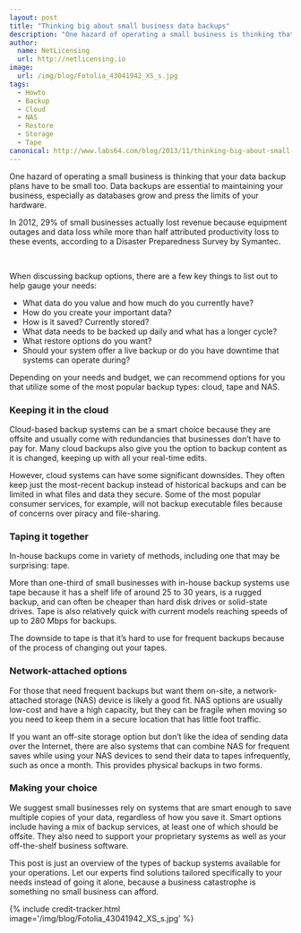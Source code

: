 ```yaml
---
layout: post
title: "Thinking big about small business data backups"
description: "One hazard of operating a small business is thinking that your data backup plans have to be small too"
author:
  name: NetLicensing
  url: http://netlicensing.io
image:
  url: /img/blog/Fotolia_43041942_XS_s.jpg
tags:
  - Howto
  - Backup
  - Cloud
  - NAS
  - Restore
  - Storage
  - Tape
canonical: http://www.labs64.com/blog/2013/11/thinking-big-about-small-business-data-backups/
---
```


One hazard of operating a small business is thinking that your data backup plans have to be small too. Data backups are essential to maintaining your business, especially as databases grow and press the limits of your hardware.

In 2012, 29% of small businesses actually lost revenue because equipment outages and data loss while more than half attributed productivity loss to these events, according to a Disaster Preparedness Survey by Symantec.

&nbsp;

When discussing backup options, there are a few key things to list out to help gauge your needs:

  * What data do you value and how much do you currently have?
  * How do you create your important data?
  * How is it saved? Currently stored?
  * What data needs to be backed up daily and what has a longer cycle?
  * What restore options do you want?
  * Should your system offer a live backup or do you have downtime that systems can operate during?

Depending on your needs and budget, we can recommend options for you that utilize some of the most popular backup types: cloud, tape and NAS.

### Keeping it in the cloud

Cloud-based backup systems can be a smart choice because they are offsite and usually come with redundancies that businesses don’t have to pay for. Many cloud backups also give you the option to backup content as it is changed, keeping up with all your real-time edits.

However, cloud systems can have some significant downsides. They often keep just the most-recent backup instead of historical backups and can be limited in what files and data they secure. Some of the most popular consumer services, for example, will not backup executable files because of concerns over piracy and file-sharing.

### Taping it together

In-house backups come in variety of methods, including one that may be surprising: tape.

More than one-third of small businesses with in-house backup systems use tape because it has a shelf life of around 25 to 30 years, is a rugged backup, and can often be cheaper than hard disk drives or solid-state drives. Tape is also relatively quick with current models reaching speeds of up to 280 Mbps for backups.

The downside to tape is that it’s hard to use for frequent backups because of the process of changing out your tapes.

### Network-attached options

For those that need frequent backups but want them on-site, a network-attached storage (NAS) device is likely a good fit. NAS options are usually low-cost and have a high capacity, but they can be fragile when moving so you need to keep them in a secure location that has little foot traffic.

If you want an off-site storage option but don’t like the idea of sending data over the Internet, there are also systems that can combine NAS for frequent saves while using your NAS devices to send their data to tapes infrequently, such as once a month. This provides physical backups in two forms.

### Making your choice

We suggest small businesses rely on systems that are smart enough to save multiple copies of your data, regardless of how you save it. Smart options include having a mix of backup services, at least one of which should be offsite. They also need to support your proprietary systems as well as your off-the-shelf business software.

This post is just an overview of the types of backup systems available for your operations. Let our experts find solutions tailored specifically to your needs instead of going it alone, because a business catastrophe is something no small business can afford.

{% include credit-tracker.html image='/img/blog/Fotolia_43041942_XS_s.jpg' %}
